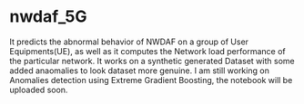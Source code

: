 # nwdaf_5G
It predicts the abnormal behavior of NWDAF on a group of User Equipments(UE), as well as it computes the Network load performance of the particular network.
It works on a synthetic generated Dataset with some added anaomalies to look dataset more genuine.
I am still working on Anomalies detection using Extreme Gradient Boosting, the notebook will be uploaded soon.
